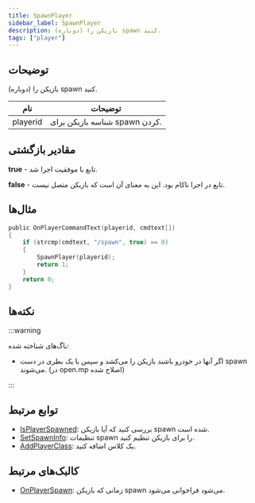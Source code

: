 ```yaml
---
title: SpawnPlayer
sidebar_label: SpawnPlayer
description: بازیکن را (دوباره) spawn کنید.
tags: ["player"]
---
```


## توضیحات

بازیکن را (دوباره) spawn کنید.

| نام     | توضیحات                    |
| -------- | ------------------------------ |
| playerid | شناسه بازیکن برای spawn کردن. |

## مقادیر بازگشتی

**true** - تابع با موفقیت اجرا شد.

**false** - تابع در اجرا ناکام بود. این به معنای آن است که بازیکن متصل نیست.

## مثال‌ها

```c
public OnPlayerCommandText(playerid, cmdtext[])
{
    if (strcmp(cmdtext, "/spawn", true) == 0)
    {
        SpawnPlayer(playerid);
        return 1;
    }
    return 0;
}
```

## نکته‌ها

:::warning

باگ‌های شناخته شده:

- اگر آنها در خودرو باشند بازیکن را می‌کشد و سپس با یک بطری در دست spawn می‌شوند. (در open.mp اصلاح شده)

:::

## توابع مرتبط

- [IsPlayerSpawned](IsPlayerSpawned): بررسی کنید که آیا بازیکن spawn شده است.
- [SetSpawnInfo](SetSpawnInfo): تنظیمات spawn را برای بازیکن تنظیم کنید.
- [AddPlayerClass](AddPlayerClass): یک کلاس اضافه کنید.

## کالبک‌های مرتبط

- [OnPlayerSpawn](../callbacks/OnPlayerSpawn): زمانی که بازیکن spawn می‌شود فراخوانی می‌شود.
